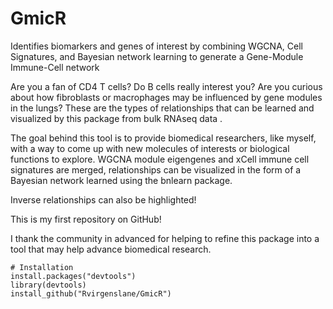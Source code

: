 # GmicR
Identifies biomarkers and genes of interest by combining WGCNA, Cell Signatures, and Bayesian network learning to generate a Gene-Module Immune-Cell network

Are you a fan of CD4 T cells? Do B cells really interest you? Are you curious about how fibroblasts or macrophages may be influenced by gene modules in the lungs? These are the types of relationships that can be learned and visualized by this package from bulk RNAseq data .

The goal behind this tool is to provide biomedical researchers, like myself, with a way to come up with 
new molecules of interests or biological functions to explore. WGCNA module eigengenes and xCell immune cell signatures are
merged, relationships can be visualized in the form of a Bayesian network learned using the bnlearn package. 

Inverse relationships can also be highlighted!

This is my first repository on GitHub! 

I thank the community in advanced for helping to refine this package into a tool that may help advance biomedical research.

    # Installation
    install.packages("devtools")
    library(devtools)
    install_github("Rvirgenslane/GmicR")

